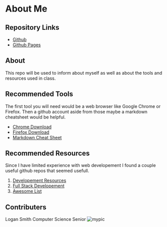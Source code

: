 # About Me
## Repository Links
- [Github](https://github.com/Logan11999/about-me)
- [Github Pages](https://logan11999.github.io/about-me/)
## About
This repo will be used to inform about myself as well as about the tools and resources used in class.
## Recommended Tools
The first tool you will need would be a web browser like Google Chrome or Firefox. Then a github account aside from those maybe a markdown cheatsheet would be helpful.
- [Chrome Download](https://google.com/chrome/)
- [Firefox Download](https://mozilla.org/en-US/firefox/new/)
- [Markdown Cheat Sheet](https://github.com/adam-p/markdown-here/wiki/Markdown-Cheatsheet)
## Recommended Resources
Since I have limited experience with web developement I found a couple useful github repos that seemed usefull.
1. [Developement Resources](https://github.com/MilanAryal/web-development-resources)
2. [Full Stack Developement](https://github.com/bmorelli25/Become-A-Full-Stack-Web-Developer)
3. [Awesome List](https://github.com/sindresorhus/awesome)
## Contributers
Logan Smith Computer Science Senior
![mypic](https://vignette.wikia.nocookie.net/dragonage/images/9/9e/H_greywrada_0.png/revision/latest/scale-to-width-down/350?cb=20091130044212)
